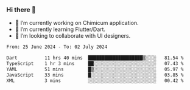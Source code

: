 ### Hi there 👋

<!--
**devcat37/devcat37** is a ✨ _special_ ✨ repository because its `README.md` (this file) appears on your GitHub profile.-->


- 🔭 I’m currently working on Chimicum application.
- 🌱 I’m currently learning Flutter/Dart.
- 👯 I’m looking to collaborate with UI designers.
<!-- - 🤔 I’m looking for help with ... -->

<!--START_SECTION:waka-->

```txt
From: 25 June 2024 - To: 02 July 2024

Dart          11 hrs 40 mins  ████████████████████▒░░░░   81.54 %
TypeScript    1 hr 3 mins     ██░░░░░░░░░░░░░░░░░░░░░░░   07.43 %
YAML          51 mins         █▒░░░░░░░░░░░░░░░░░░░░░░░   05.97 %
JavaScript    33 mins         █░░░░░░░░░░░░░░░░░░░░░░░░   03.85 %
XML           3 mins          ░░░░░░░░░░░░░░░░░░░░░░░░░   00.42 %
```

<!--END_SECTION:waka-->
